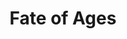 ---
layout: credit-info
category: credits
headerstatus: shrunk-header
valid: 1
title: Fate of Ages
image_cover: /assets/img/credits-grid/fate-of-ages.jpg
image_social: /assets/img/credits-grid/opengraph/fate-of-ages.jpg
credit_type: Video Game
role: Composer
genre: Fantasy RPG
---